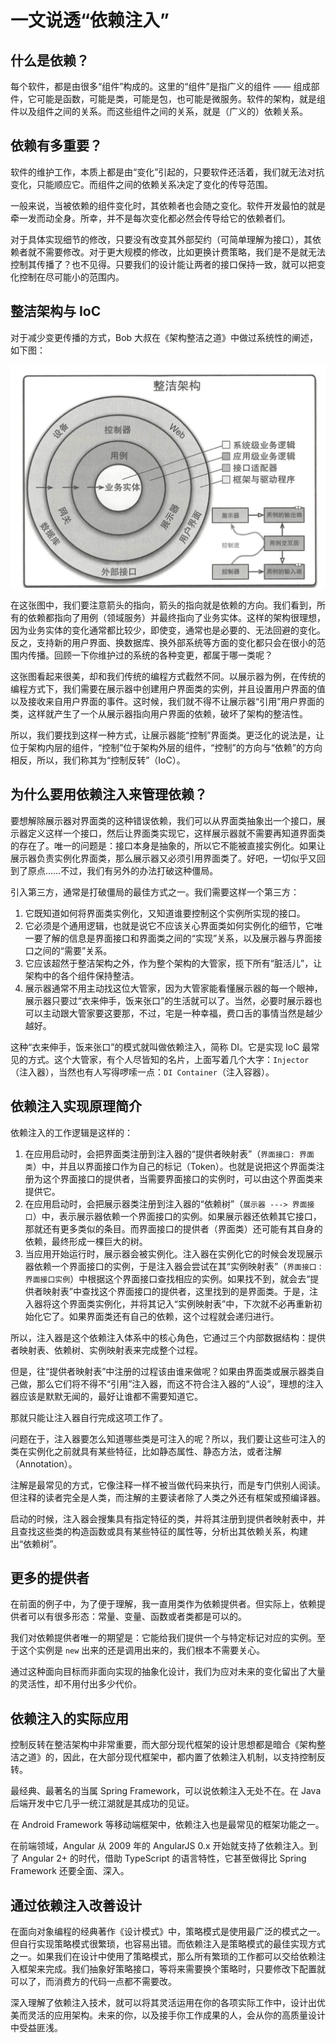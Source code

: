 # 一文说透“依赖注入”

## 什么是依赖？

每个软件，都是由很多“组件”构成的。这里的“组件”是指广义的组件 —— 组成部件，它可能是函数，可能是类，可能是包，也可能是微服务。软件的架构，就是组件以及组件之间的关系。而这些组件之间的关系，就是（广义的）依赖关系。

## 依赖有多重要？

软件的维护工作，本质上都是由“变化”引起的，只要软件还活着，我们就无法对抗变化，只能顺应它。而组件之间的依赖关系决定了变化的传导范围。

一般来说，当被依赖的组件变化时，其依赖者也会随之变化。软件开发最怕的就是牵一发而动全身。所幸，并不是每次变化都必然会传导给它的依赖者们。

对于具体实现细节的修改，只要没有改变其外部契约（可简单理解为接口），其依赖者就不需要修改。对于更大规模的修改，比如更换计费策略，我们是不是就无法控制其传播了？也不见得。只要我们的设计能让两者的接口保持一致，就可以把变化控制在尽可能小的范围内。

## 整洁架构与 IoC

对于减少变更传播的方式，Bob 大叔在《架构整洁之道》中做过系统性的阐述，如下图：

![整洁架构](.一文说透“依赖注入”_images/整洁架构.png)

在这张图中，我们要注意箭头的指向，箭头的指向就是依赖的方向。我们看到，所有的依赖都指向了用例（领域服务）并最终指向了业务实体。这样的架构很理想，因为业务实体的变化通常都比较少，即使变，通常也是必要的、无法回避的变化。反之，支持新的用户界面、换数据库、换外部系统等方面的变化都只会在很小的范围内传播。回顾一下你维护过的系统的各种变更，都属于哪一类呢？

这张图看起来很美，却和我们传统的编程方式截然不同。以展示器为例，在传统的编程方式下，我们需要在展示器中创建用户界面类的实例，并且设置用户界面的值以及接收来自用户界面的事件。这时候，我们就不得不让展示器“引用”用户界面的类，这样就产生了一个从展示器指向用户界面的依赖，破坏了架构的整洁性。

所以，我们要找到这样一种方式，让展示器能“控制”界面类。更泛化的说法是，让位于架构内层的组件，“控制”位于架构外层的组件，“控制”的方向与“依赖”的方向相反，所以，我们称其为“控制反转”（IoC）。

## 为什么要用依赖注入来管理依赖？

要想解除展示器对界面类的这种错误依赖，我们可以从界面类抽象出一个接口，展示器定义这样一个接口，然后让界面类实现它，这样展示器就不需要再知道界面类的存在了。唯一的问题是：接口本身是抽象的，所以它不能被直接实例化。如果让展示器负责实例化界面类，那么展示器又必须引用界面类了。好吧，一切似乎又回到了原点……不过，我们有另外的办法打破这种僵局。

引入第三方，通常是打破僵局的最佳方式之一。我们需要这样一个第三方：

1. 它既知道如何将界面类实例化，又知道谁要控制这个实例所实现的接口。
1. 它必须是个通用逻辑，也就是说它不应该关心界面类如何实例化的细节，它唯一要了解的信息是界面接口和界面类之间的“实现”关系，以及展示器与界面接口之间的“需要”关系。
1. 它应该超然于整洁架构之外，作为整个架构的大管家，揽下所有“脏活儿”，让架构中的各个组件保持整洁。
1. 展示器通常不用主动找这位大管家，因为大管家能看懂展示器的每一个眼神，展示器只要过“衣来伸手，饭来张口”的生活就可以了。当然，必要时展示器也可以主动跟大管家要这要那，不过，宅是一种幸福，费口舌的事情当然是越少越好。

这种“衣来伸手，饭来张口”的模式就叫做依赖注入，简称 DI。它是实现 IoC 最常见的方式。这个大管家，有个人尽皆知的名片，上面写着几个大字：`Injector`（注入器），当然也有人写得啰嗦一点：`DI Container`（注入容器）。

## 依赖注入实现原理简介

依赖注入的工作逻辑是这样的：

1. 在应用启动时，会把界面类注册到注入器的“提供者映射表”（`界面接口: 界面类`）中，并且以界面接口作为自己的标记（Token）。也就是说把这个界面类注册为这个界面接口的提供者，当需要界面接口的实例时，可以由这个界面类来提供它。
1. 在应用启动时，会把展示器类注册到注入器的“依赖树”（`展示器 ---> 界面接口`）中，表示展示器依赖一个界面接口的实例。如果展示器还依赖其它接口，那就还有更多类似的条目。而界面接口的提供者（界面类）还可能有其自身的依赖，最终形成一棵巨大的树。
1. 当应用开始运行时，展示器会被实例化。注入器在实例化它的时候会发现展示器依赖一个界面接口的实例，于是注入器会尝试在其“实例映射表”（`界面接口：界面接口实例`）中根据这个界面接口查找相应的实例。如果找不到，就会去“提供者映射表”中查找这个界面接口的提供者，这里找到的是界面类。于是，注入器将这个界面类实例化，并将其记入“实例映射表”中，下次就不必再重新初始化它了。如果界面类还有自己的依赖，这个过程就会递归进行。

所以，注入器是这个依赖注入体系中的核心角色，它通过三个内部数据结构：提供者映射表、依赖树、实例映射表来完成整个过程。

但是，往“提供者映射表”中注册的过程该由谁来做呢？如果由界面类或展示器类自己做，那么它们将不得不“引用”注入器，而这不符合注入器的“人设”，理想的注入器应该是默默无闻的，最好让谁都不需要知道它。

那就只能让注入器自行完成这项工作了。

问题在于，注入器要怎么知道哪些类是可注入的呢？所以，我们要让这些可注入的类在实例化之前就具有某些特征，比如静态属性、静态方法，或者注解（Annotation）。

注解是最常见的方式，它像注释一样不被当做代码来执行，而是专门供别人阅读。但注释的读者完全是人类，而注解的主要读者除了人类之外还有框架或预编译器。

启动的时候，注入器会搜集具有指定特征的类，并将其注册到提供者映射表中，并且查找这些类的构造函数或具有某些特征的属性等，分析出其依赖关系，构建出“依赖树”。

## 更多的提供者

在前面的例子中，为了便于理解，我一直用类作为依赖提供者。但实际上，依赖提供者可以有很多形态：常量、变量、函数或者类都是可以的。

我们对依赖提供者唯一的期望是：它能给我们提供一个与特定标记对应的实例。至于这个实例是 `new` 出来的还是调用出来的，我们根本不需要关心。

通过这种面向目标而非面向实现的抽象化设计，我们为应对未来的变化留出了大量的灵活性，却不用付出多少代价。

## 依赖注入的实际应用

控制反转在整洁架构中非常重要，而大部分现代框架的设计思想都是暗合《架构整洁之道》的，因此，在大部分现代框架中，都内置了依赖注入机制，以支持控制反转。

最经典、最著名的当属 Spring Framework，可以说依赖注入无处不在。在 Java 后端开发中它几乎一统江湖就是其成功的见证。

在 Android Framework 等移动端框架中，依赖注入也是最常见的框架功能之一。

在前端领域，Angular 从 2009 年的 AngularJS 0.x 开始就支持了依赖注入。到了 Angular 2+ 的时代，借助 TypeScript 的语言特性，它甚至做得比 Spring Framework 还要全面、深入。

## 通过依赖注入改善设计

在面向对象编程的经典著作《设计模式》中，策略模式是使用最广泛的模式之一。但自行实现策略模式很繁琐，也容易出错。而依赖注入是策略模式的最佳实现方式之一。如果我们在设计中使用了策略模式，那么所有繁琐的工作都可以交给依赖注入框架来完成。我们抽象好策略接口，等将来需要换个策略时，只要修改下配置就可以了，而消费方的代码一点都不需要改。

深入理解了依赖注入技术，就可以将其灵活运用在你的各项实际工作中，设计出优美而灵活的应用架构。未来的你，以及接手你工作成果的人，会从你的高质量设计中受益匪浅。
